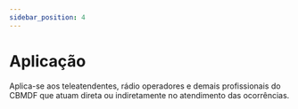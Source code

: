 ```yaml
---
sidebar_position: 4
---
```


# Aplicação

Aplica-se aos teleatendentes, rádio operadores e demais profissionais
do CBMDF que atuam direta ou indiretamente no atendimento das ocorrências.


